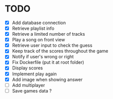 # TODO

- [x] Add database connection
- [x] Retrieve playlist info
- [x] Retrieve a limited number of tracks
- [x] Play a song on front view
- [x] Retrieve user input to check the guess
- [x] Keep track of the scores throughout the game
- [x] Notify if user's wrong or right
- [x] Fix Dockerfile (put it at root folder)
- [x] Display scores
- [x] Implement play again
- [x] Add image when showing answer
- [ ] Add multiplayer
- [ ] Save games data ?
